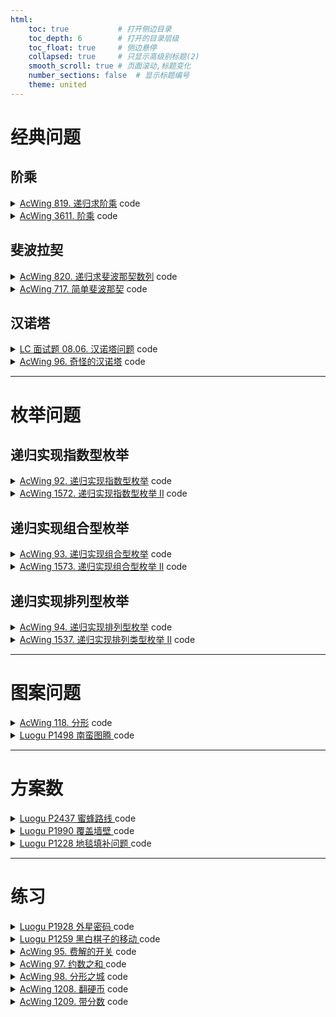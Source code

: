 ```yaml
---
html:
    toc: true           # 打开侧边目录
    toc_depth: 6        # 打开的目录层级
    toc_float: true     # 侧边悬停
    collapsed: true     # 只显示高级别标题(2)
    smooth_scroll: true # 页面滚动,标题变化
    number_sections: false  # 显示标题编号
    theme: united
--- 
```




# 经典问题

## 阶乘

<details><summary><a href="https://www.acwing.com/problem/content/821/" target="_blank">AcWing 819. 递归求阶乘</a> code</summary> 

```cpp
#include <iostream>
using namespace std;

int fact(int n){
    if(n<=1) return 1;      // 结束条件
    int res = n * fact(n-1);// 下一层
    return res;             // 返回fact(n)的结果
}

int main(){
    int n; cin>>n;
    cout<<fact(n);
    return 0;
}
```

</details>

<details><summary><a href="https://www.acwing.com/problem/content/3614/" target="_blank">AcWing 3611. 阶乘</a> code</summary> 

```cpp
#include <iostream>
using namespace std;

const int N=20;

int f[N]={1};   // 阶乘的结果
int n, y1, y2;  

void fact(int u){
    if(u>n) return ;    // 边界条件
    f[u] = f[u-1]*u;    // 计算f[u]
    u=u+1;              // 下一层
    fact(u);
}

int main(){
    cin>>n;
    fact(1);
    for(int i=1; i<=n; i+=2) y1+=f[i];
    for(int i=2; i<=n; i+=2) y2+=f[i];
    cout<<y1<<" "<<y2;
    return 0;
}
```

</details>

## 斐波拉契

<details><summary><a href="https://www.acwing.com/problem/content/822/" target="_blank">AcWing 820. 递归求斐波那契数列</a> code</summary> 

```cpp
#include <iostream>
using namespace std;

int n;

int fib(int u){
    if(u==1 || u==2) return 1;
    return fib(u-1)+fib(u-2);
}

int main(){
    cin>>n;
    cout<<fib(n);
    return 0;
}
```

</details>


<details><summary><a href="https://www.acwing.com/problem/content/719/" target="_blank">AcWing 717. 简单斐波那契</a> code</summary> 


```cpp
#include <iostream>
using namespace std;

const int N=50;

int f[N]={0,1,1};
int n;

int fib(int u){
    if(f[u]) return f[u];
    f[u] = fib(u-1) + fib(u-2);
    return f[u];
}

int main(){
    cin>>n;
    fib(n);
    for(int i=0; i<n; i++) cout<<f[i]<<" ";
    return 0;
}
```

</details>

## 汉诺塔

<details><summary><a href="https://leetcode.cn/problems/hanota-lcci/" target="_blank">LC 面试题 08.06. 汉诺塔问题</a> code</summary> 

```cpp

```

</details>



<details><summary><a href="https://www.acwing.com/problem/content/98/" target="_blank">AcWing 96. 奇怪的汉诺塔</a> code</summary> 

```cpp

```

</details>

---

# 枚举问题
## 递归实现指数型枚举

<details><summary><a href="https://www.acwing.com/problem/content/94/" target="_blank">AcWing 92. 递归实现指数型枚举</a> code</summary> 

```cpp
#include <iostream>
using namespace std;

const int N=20;

int n;

bool st[N]; // 每个数是否选择

void dfs(int u){
    if(u==n+1){
        for(int i=1; i<=n; i++)
            if(st[i]) printf("%d ", i);
        puts("");
        return ;
    }

    st[u] = 1;  // 选择
    dfs(u+1);

    st[u] = 0;  // 不选
    dfs(u+1);
}

int main(){
    cin>>n;
    dfs(1);
    return 0;
}
```

</details>

<details><summary><a href="https://www.acwing.com/problem/content/description/1574/" target="_blank">AcWing 1572. 递归实现指数型枚举 II</a> code</summary> 

```cpp
#include <iostream>
#include <algorithm>
using namespace std;

const int N = 20;

bool st[N];
int a[N];

int n;

void dfs(int u){
    if(u > n){
        for(int i=1; i<=n; i++) 
        if(st[i]) cout<<a[i]<<" ";
        cout<<"\n";
        return ;
    }
    st[u] = 1;
    dfs(u + 1);
    st[u] = 0;
    
    if(a[u] == a[u - 1] && st[u - 1] ) return ;  // 剪枝
    dfs(u + 1);
}

int main(){
    cin>>n;
    for(int i=1; i<=n; i++) cin>>a[i];
    sort(a+1, a+1+n);
    dfs(1);
    return 0;
}
```
</details>


## 递归实现组合型枚举

<details><summary><a href="https://www.acwing.com/problem/content/description/95/" target="_blank">AcWing 93. 递归实现组合型枚举</a> code</summary> 

```cpp
#include <iostream>
using namespace std;

const int N=30;

bool st[N];

int n, m;

void dfs(int u, int k){ // u位 已选k个
    
    if(k+(n-u)+1<m) return ;    // 剪枝
    
    if(k==m){
        for(int i=1; i<=n; i++) 
            if(st[i]) printf("%d ", i);
        puts("");
        return ;
    }
    
    st[u]=1;
    dfs(u+1, k+1);
    
    st[u]=0;
    dfs(u+1, k);
}

int main(){
    cin>>n>>m;
    dfs(1, 0);
    return 0;
}
```
</details>


<details><summary><a href="https://www.acwing.com/problem/content/1575/" target="_blank">AcWing 1573. 递归实现组合型枚举 II</a> code</summary> 

```cpp
#include <iostream>
#include <algorithm>
using namespace std;

const int N = 30;

bool st[N];
int a[N];

int n, m;

void dfs(int u, int k) { // u位 已选k个

    if (k + (n - u) + 1 < m) return;    // 剪枝

    if (k == m) {
        for (int i = 1; i <= n; i++)
            if (st[i]) printf("%d ", a[i]);
        puts("");
        return;
    }

    
    st[u] = 1;
    dfs(u + 1, k + 1);
    
    st[u] = 0;

    int uu = u;
    while (a[u + 1] == a[uu]) u++;

    dfs(u + 1, k);
}

int main() {
    cin >> n >> m;
    for (int i = 1; i <= n; i++) cin >> a[i];
    sort(a + 1, a + 1 + n);
    dfs(1, 0);
    return 0;
}
```
</details>


## 递归实现排列型枚举

<details><summary><a href="https://www.acwing.com/problem/content/96/" target="_blank">AcWing 94. 递归实现排列型枚举</a> code</summary> 

```cpp
#include <iostream>
using namespace std;

const int N=20;

int a[N];
bool st[N];

int n;

void dfs(int u){ // 当前位
    
    if(u>n){
        for(int i=1; i<=n; i++) 
            printf("%d ", a[i]);
        puts("");
        return ;
    }
    
    for(int i=1; i<=n; i++)
        if(!st[i]){
            st[i]=1;
            a[u]=i;
            dfs(u+1);
            st[i] = 0;
        }
}

int main(){
    cin>>n;
    dfs(1);
    
    return 0;
}
```
</details>


<details><summary><a href="https://www.acwing.com/problem/content/1539/" target="_blank">AcWing 1537. 递归实现排列类型枚举 II</a> code</summary> 

```cpp
#include <iostream>
#include <algorithm>
using namespace std;

const int N=20;

int a[N];
int res[N];
bool st[N];

int n;

void dfs(int u){ // 当前位
    
    if(u>n){
        for(int i=1; i<=n; i++) 
            printf("%d ", res[i]);
        puts("");
        return ;
    }
    
    for(int i=1; i<=n; i++)
        if(!st[i]){
            st[i]=1;
            res[u]=a[i];
            dfs(u+1);
            st[i]=0;
            while(a[i]==a[i+1]) i++;
        }
}

int main(){
    cin>>n;
    for(int i=1; i<=n; i++) cin>>a[i];
    sort(a+1, a+1+n);
    dfs(1);
    
    return 0;
}
```

```cpp
#include <iostream>
#include <algorithm>
using namespace std;

const int N=15;

int a[N];
int n; 

int main(){
    cin>>n;
    for(int i=1; i<=n; i++) scanf("%d", a+i);
    sort(a+1, a+1+n);    
        
    do{
        for(int i=1; i<=n; i++)
            printf("%d ", a[i]);
        puts("");
    }while(next_permutation(a+1, a+1+n));
    
    return 0;
}
```

</details>

---

# 图案问题

<details><summary><a href="https://www.acwing.com/problem/content/120/" target="_blank">AcWing 118. 分形</a> code</summary> 

```cpp
#include <iostream>
#include <cstring>
#include <cmath>
using namespace std;

const int N=2023;

char a[N][N];

void dfs(int len, int x, int y){  // 画的长度, 左上角坐标
    if(len==1){
        a[x][y]='X';
        return ;
    }
    dfs(len/3, x, y);                   // 左上
    dfs(len/3, x, y+len/3*2);           // 右上
    dfs(len/3, x+len/3, y+len/3);       // 中间
    dfs(len/3, x+len/3*2, y);           // 左下
    dfs(len/3, x+len/3*2, y+len/3*2);   // 右下
    return ;
}

int main(){
    int n;
    while(cin>>n && n!=-1){
        memset(a, ' ', sizeof a);
        dfs(pow(3, (n-1)), 0, 0);
        
        for(int i=0; i<pow(3, (n-1)); i++, puts(""))
            for(int j=0; j<pow(3, (n-1)); j++)
                printf("%c", a[i][j]);
        puts("-");
    }
    
    return 0;
}
```

</details>


<details><summary><a href="https://www.luogu.com.cn/problem/P1498" target="_blank">Luogu P1498 南蛮图腾 </a> code</summary> 

```cpp
#include <iostream>
#include <string>
#include <vector>
#include <cmath>
using namespace std;

vector<string> res;

int n;

int main(){
    cin>>n;
    string a=" /\\ ";
    string b="/__\\";

    res.insert(res.begin(), b);
    res.insert(res.begin(), a);

    for(int i=1; i<n; i++){ // 向上复制
        string pre;         // 向右复制
        for(int j=1; j<=pow(2, i); j++) pre+=" ";
        for(int j=1; j<=pow(2, i); j++)
            res.insert(res.begin(), pre+res[res.size()-j]+pre),
            res[res.size()-j]+=res[res.size()-j];
    }

    for(auto s: res) cout<<s<<"\n";

    return 0;
}
```

</details>

---

# 方案数

<details><summary><a href="https://www.luogu.com.cn/problem/P2437" target="_blank">Luogu P2437 蜜蜂路线 </a> code</summary> 

```cpp
#include <iostream>
#include <cstring>
#include <algorithm>
using namespace std;

const int N=1e3+10;

string a[N];   

string ADD(string A, string B, bool flg = 1) { // 默认 正序(正整数)输入 正序输出
    if (flg) reverse(A.begin(), A.end()), reverse(B.begin(), B.end());
    string res; int add = 0;    
    for (int i = 0; i < A.size() || i < B.size() || add; i++) {
        if (i < A.size()) add += A[i] - '0';// 取值
        if (i < B.size()) add += B[i] - '0';// 取的A,B相同低位
        res += add % 10 + '0';              // +
        add /= 10;                          // 进位
    }
    if (flg) reverse(res.begin(), res.end());
    return res; // flg == 0 倒叙输入输出模式 (在连续计算时减少reverse次数,以提升性能)
}

int main(){
    int m, n; cin>>m>>n;
    a[m] = "1";
    a[m+1] = "1";

    for(int i=m+2; i<=n; i++)
        a[i] = ADD(a[i-1], a[i-2]);

    cout<<a[n];

    return 0;
}
```
</details>


<details><summary><a href="https://www.luogu.com.cn/problem/P1990" target="_blank">Luogu P1990 覆盖墙壁 </a> code</summary> 

```cpp
#include <iostream>
using namespace std;

const int N=1e6+10;
const int MOD=1e4;
int n;

int dp[N][3];   // 前 i 列, 第 i 列的状态是(0,1,2) 全部伸出、上面伸出、下面伸出 

int main(){
    cin>>n;
    
    dp[0][0]=1;
    
    for(int i=0; i<=n; i++){
        dp[i+1][0] += dp[i][0]; dp[i+1][0]%=MOD;
        dp[i+2][0] += dp[i][0]; dp[i+2][0]%=MOD;
        dp[i+2][1] += dp[i][0]; dp[i+1][1]%=MOD;
        dp[i+2][2] += dp[i][0]; dp[i+2][2]%=MOD;
        dp[i+1][2] += dp[i][1]; dp[i+1][2]%=MOD;
        dp[i+1][0] += dp[i][1]; dp[i+1][0]%=MOD;
        dp[i+1][1] += dp[i][2]; dp[i+1][1]%=MOD;
        dp[i+1][0] += dp[i][2]; dp[i+1][0]%=MOD;
    }
    
    cout<<dp[n][0];
    
    return 0;
}
``` 
</details>


<details><summary><a href="https://www.luogu.com.cn/problem/P1228" target="_blank">Luogu P1228 地毯填补问题 </a> code</summary> 

```cpp

```
</details>

---

# 练习

<details><summary><a href="https://www.luogu.com.cn/problem/P1928" target="_blank">Luogu P1928 外星密码 </a> code</summary> 

```cpp
#include <iostream>
#include <cstring>
using namespace std;

string ans, a;
int i=0;

bool isABC(char c){
    if(c>='A' && c<='Z') return 1;
    return 0;
}

string dfs(){
    string res;
    while(i<a.size() && isABC(a[i])) res+=a[i++];

    if(a[i]=='['){
        i++;
        int n=0;
        while(a[i]>='0' && a[i]<='9') n=n*10+a[i++]-'0';
        string t = dfs();
        for(int j=1; j<=n; j++) res+=t;
        return res+dfs();
    }

    if(a[i]==']') {
        i++;
        return res;
    }

    return res;
}

int main(){
    cin>>a;
    while(i<a.size())
        ans+=dfs(), i++;
    cout<<ans;

    return 0;
}
```
</details>

<details><summary><a href="https://www.luogu.com.cn/problem/P1259" target="_blank">Luogu P1259 黑白棋子的移动 </a> code</summary> 

```cpp
#include <iostream>
#include <cstring>
using namespace std;

const int N=110;

string a;
int n;

void dfs(int mid){    // 当前中点位置

    if(mid==3) return ;

    cout<<a<<"\n";

    swap(a[mid-1], a[2*mid]);
    swap(a[mid], a[2*mid+1]);

    cout<<a<<"\n";
    
    swap(a[mid-1], a[2*mid-2]);
    swap(a[mid], a[2*mid+1-2]);
    
    dfs(mid-1);
}

int main(){
    cin>>n;
    for(int i=1; i<=n; i++) a+='o';
    for(int i=1; i<=n; i++) a+='*'; a+="--";

    dfs(n);

    cout<<"ooo*o**--"; for(int i=1; i<n-3; i++) cout<<"*o"; cout<<"*\n";
    cout<<"o--*o**oo"; for(int i=1; i<n-3; i++) cout<<"*o"; cout<<"*\n";
    cout<<"o*o*o*--o"; for(int i=1; i<n-3; i++) cout<<"*o"; cout<<"*\n";
    cout<<"--o*o*o*o"; for(int i=1; i<n-3; i++) cout<<"*o"; cout<<"*";

    return 0;
}
```
</details>

<details><summary><a href="https://www.acwing.com/problem/content/97/" target="_blank">AcWing 95. 费解的开关</a> code</summary> 

```cpp
#include <iostream>
#include <algorithm>
using namespace std;

const int N=10;

int dxy[4][2]={{-1,0}, {1,0}, {0,-1}, {0,1}};

// 地图 地图备份
int g[N][N], backup[N][N];
int ans=0x3f3f3f3f;

bool check(){
    for(int i=0; i<5; i++)
        if(!g[4][i]) return 0;
    return 1;
}

void bf(){
    for(int i=0; i<5; i++)
        for(int j=0; j<5; j++)
            backup[i][j]=g[i][j];
}

void rbf(){
    for(int i=0; i<5; i++)
        for(int j=0; j<5; j++)
            g[i][j]=backup[i][j];
}

void change(int x, int y){
    for(int i=0; i<4; i++){
        int nx=x+dxy[i][0];
        int ny=y+dxy[i][1];
        if(nx<0 || ny<0) continue;
        g[nx][ny]^=1;
    }
    g[x][y]^=1;
}

// w是当前已经改变的次数
void dfs(int u, int w){
    
    // 到达边界
    if(u>4){
        // 保存当前地图
        bf();
        // 直接计算下面4层
        for(int i=1; i<5 && w<=6; i++)
            for(int j=0; j<5; j++)
                if(!g[i-1][j])
                    change(i, j), w++;
        
        if(w<=6 && check()) ans=min(ans, w);
        // 恢复回去
        rbf();
        return ;
    }
    
    // 改变
    change(0, u);
    dfs(u+1, w+1);
    change(0, u);
    
    // 不改变
    dfs(u+1, w);
}


int main(){
    int n;
    cin>>n;
    
    while(n--){
        ans=0x3f3f3f3f;
        
        for(int i=0; i<5; i++)
            for(int j=0; j<5; j++){
                scanf("%1d", &g[i][j]);
                backup[i][j]=g[i][j];
            }
        
        // 第一排的第几个点
        // 已经改变了几次
        dfs(0, 0);
        
        if(ans==0x3f3f3f3f)
            puts("-1");
        else
            cout<<ans<<"\n";
    }
    
    return 0;
}
```
</details>

<details><summary><a href="https://www.acwing.com/problem/content/99/" target="_blank">AcWing 97. 约数之和 </a> code</summary> 

```cpp

```
</details>

<details><summary><a href="https://www.acwing.com/problem/content/100/" target="_blank">AcWing 98. 分形之城</a> code</summary> 

```cpp

```
</details>

<details><summary><a href="https://www.acwing.com/problem/content/1210/" target="_blank">AcWing 1208. 翻硬币</a> code</summary> 

```cpp

```
</details>

<details><summary><a href="https://www.acwing.com/problem/content/1211/" target="_blank">AcWing 1209. 带分数</a> code</summary> 

```cpp

```
</details>


